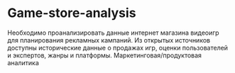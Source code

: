 # Game-store-analysis
Необходимо проанализировать данные интернет магазина видеоигр для планирования рекламных кампаний. Из открытых источников доступны исторические данные о продажах игр, оценки пользователей и экспертов, жанры и платформы.
Маркетинговая/продуктовая аналитика 
